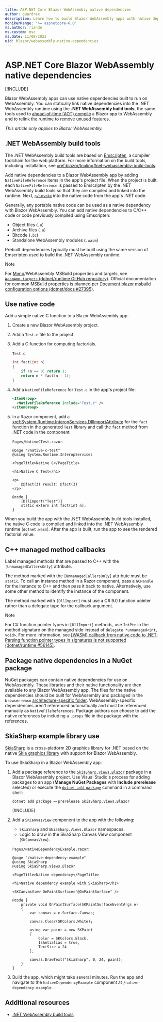 ```yaml
---
title: ASP.NET Core Blazor WebAssembly native dependencies
author: guardrex
description: Learn how to build Blazor WebAssembly apps with native dependencies built to run on WebAssembly in the browser.
monikerRange: '>= aspnetcore-6.0'
ms.author: riande
ms.custom: mvc
ms.date: 11/08/2022
uid: blazor/webassembly-native-dependencies
---
```

# ASP.NET Core Blazor WebAssembly native dependencies

[!INCLUDE[](~/blazor/includes/not-latest-version.md)]

Blazor WebAssembly apps can use native dependencies built to run on WebAssembly. You can statically link native dependencies into the .NET WebAssembly runtime using the **.NET WebAssembly build tools**, the same tools used to [ahead-of-time (AOT) compile](xref:blazor/host-and-deploy/webassembly#ahead-of-time-aot-compilation) a Blazor app to WebAssembly and to [relink the runtime to remove unused features](xref:blazor/host-and-deploy/webassembly#runtime-relinking).

*This article only applies to Blazor WebAssembly.*

## .NET WebAssembly build tools

The .NET WebAssembly build tools are based on [Emscripten](https://emscripten.org/), a compiler toolchain for the web platform. For more information on the build tools, including installation, see <xref:blazor/tooling#net-webassembly-build-tools>.

Add native dependencies to a Blazor WebAssembly app by adding `NativeFileReference` items in the app's project file. When the project is built, each `NativeFileReference` is passed to Emscripten by the .NET WebAssembly build tools so that they are compiled and linked into the runtime. Next, [`p/invoke`](/dotnet/standard/native-interop/pinvoke) into the native code from the app's .NET code.

Generally, any portable native code can be used as a native dependency with Blazor WebAssembly. You can add native dependencies to C/C++ code or code previously compiled using Emscripten:

* Object files (`.o`)
* Archive files (`.a`)
* Bitcode (`.bc`)
* Standalone WebAssembly modules (`.wasm`)

Prebuilt dependencies typically must be built using the same version of Emscripten used to build the .NET WebAssembly runtime.

> [!NOTE]
> For [Mono](https://github.com/mono/mono)/WebAssembly MSBuild properties and targets, see [`WasmApp.targets` (dotnet/runtime GitHub repository)](https://github.com/dotnet/runtime/blob/main/src/mono/wasm/build/WasmApp.targets). Official documentation for common MSBuild properties is planned per [Document blazor msbuild configuration options (dotnet/docs #27395)](https://github.com/dotnet/docs/issues/27395).

## Use native code

Add a simple native C function to a Blazor WebAssembly app:

1. Create a new Blazor WebAssembly project.
1. Add a `Test.c` file to the project.
1. Add a C function for computing factorials.

   `Test.c`:

   ```c
   int fact(int n)
   {
       if (n == 0) return 1;
       return n * fact(n - 1);
   }
   ```

1. Add a `NativeFileReference` for `Test.c` in the app's project file:

   ```xml
   <ItemGroup>
     <NativeFileReference Include="Test.c" />
   </ItemGroup>
   ```

1. In a Razor component, add a <xref:System.Runtime.InteropServices.DllImportAttribute> for the `fact` function in the generated `Test` library and call the `fact` method from .NET code in the component.

   `Pages/NativeCTest.razor`:

   ```razor
   @page "/native-c-test"
   @using System.Runtime.InteropServices

   <PageTitle>Native C</PageTitle>

   <h1>Native C Test</h1>

   <p>
       @@fact(3) result: @fact(3)
   </p>

   @code {
       [DllImport("Test")]
       static extern int fact(int n);
   }
   ```

When you build the app with the .NET WebAssembly build tools installed, the native C code is compiled and linked into the .NET WebAssembly runtime (`dotnet.wasm`). After the app is built, run the app to see the rendered factorial value.

## C++ managed method callbacks

Label managed methods that are passed to C++ with the `[UnmanagedCallersOnly]` attribute.

The method marked with the `[UnmanagedCallersOnly]` attribute must be `static`. To call an instance method in a Razor component, pass a `GCHandle` for the instance to C++ and then pass it back to native. Alternatively, use some other method to identify the instance of the component.

The method marked with `[DllImport]` must use a C# 9.0 function pointer rather than a delegate type for the callback argument.

> [!NOTE]
> For C# function pointer types in `[DllImport]` methods, use `IntPtr` in the method signature on the managed side instead of `delegate *unmanaged<int, void>`. For more information, see [[WASM] callback from native code to .NET: Parsing function pointer types in signatures is not supported (dotnet/runtime #56145)](https://github.com/dotnet/runtime/issues/56145).

## Package native dependencies in a NuGet package

NuGet packages can contain native dependencies for use on WebAssembly. These libraries and their native functionality are then available to any Blazor WebAssembly app. The files for the native dependencies should be built for WebAssembly and packaged in the `browser-wasm` [architecture-specific folder](/nuget/create-packages/supporting-multiple-target-frameworks#architecture-specific-folders). WebAssembly-specific dependencies aren't referenced automatically and must be referenced manually as `NativeFileReference`s. Package authors can choose to add the native references by including a `.props` file in the package with the references.

## SkiaSharp example library use

[SkiaSharp](https://github.com/mono/SkiaSharp) is a cross-platform 2D graphics library for .NET based on the native [Skia graphics library](https://skia.org/) with support for Blazor WebAssembly.

To use SkiaSharp in a Blazor WebAssembly app:

1. Add a package reference to the [`SkiaSharp.Views.Blazor`](https://www.nuget.org/packages/SkiaSharp.Views.Blazor) package in a Blazor WebAssembly project. Use Visual Studio's process for adding packages to an app (**Manage NuGet Packages** with **Include prerelease** selected) or execute the [`dotnet add package`](/dotnet/core/tools/dotnet-add-package) command in a command shell:

   ```dotnetcli
   dotnet add package –-prerelease SkiaSharp.Views.Blazor
   ```

   [!INCLUDE[](~/includes/package-reference.md)]

1. Add a `SKCanvasView` component to the app with the following:

   * `SkiaSharp` and `SkiaSharp.Views.Blazor` namespaces.
   * Logic to draw in the SkiaSharp Canvas View component (`SKCanvasView`).

   `Pages/NativeDependencyExample.razor`:

   ```razor
   @page "/native-dependency-example"
   @using SkiaSharp
   @using SkiaSharp.Views.Blazor

   <PageTitle>Native dependency</PageTitle>

   <h1>Native dependency example with SkiaSharp</h1>

   <SKCanvasView OnPaintSurface="@OnPaintSurface" />

   @code {
       private void OnPaintSurface(SKPaintSurfaceEventArgs e)
       {
           var canvas = e.Surface.Canvas;

           canvas.Clear(SKColors.White);

           using var paint = new SKPaint
           {
               Color = SKColors.Black,
               IsAntialias = true,
               TextSize = 24
           };

           canvas.DrawText("SkiaSharp", 0, 24, paint);
       }
   }
   ```

1. Build the app, which might take several minutes. Run the app and navigate to the `NativeDependencyExample` component at `/native-dependency-example`.

## Additional resources

* [.NET WebAssembly build tools](xref:blazor/tooling#net-webassembly-build-tools)
